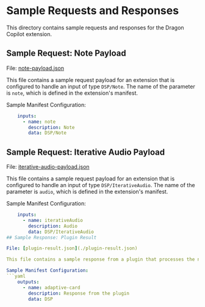 # Sample Requests and Responses

This directory contains sample requests and responses for the Dragon Copilot extension.

## Sample Request: Note Payload

File: [note-payload.json](./note-payload.json)

This file contains a sample request payload for an extension that is configured to handle an input of type `DSP/Note`. The name of the parameter is `note`, which is defined in the extension's manifest.

Sample Manifest Configuration:
```yaml
    inputs:
      - name: note
        description: Note
        data: DSP/Note
```

## Sample Request: Iterative Audio Payload

File: [iterative-audio-payload.json](./iterative-audio-payload.json)

This file contains a sample request payload for an extension that is configured to handle an input of type `DSP/IterativeAudio`. The name of the parameter is `audio`, which is defined in the extension's manifest.

Sample Manifest Configuration:
```yaml
    inputs:
      - name: iterativeAudio
        description: Audio
        data: DSP/IterativeAudio
## Sample Response: Plugin Result

File: [plugin-result.json](./plugin-result.json)

This file contains a sample response from a plugin that processes the note payload. The name of the response is `adaptive-card`, which is defined in the extension's manifest.

Sample Manifest Configuration:
```yaml
    outputs:
      - name: adaptive-card
        description: Response from the plugin
        data: DSP
```
